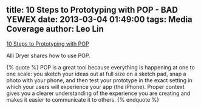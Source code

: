 title: 10 Steps to Prototyping with POP - BAD YEWEX
date: 2013-03-04 01:49:00
tags: Media Coverage
author: Leo Lin
---

[10 Steps to Prototyping with POP](http://badyewex.com/words/2013/2/21/10-steps-to-prototyping-with-pop-app)

Alli Dryer shares how to use POP.

{% quote %}
POP is a great tool because everything is happening at one to one scale: you sketch your ideas out at full size on a sketch pad, snap a photo with your phone, and then test your prototype in the exact setting in which your users will experience your app (the iPhone). Proper context gives you a clearer understanding of the experience you are creating and makes it easier to communicate it to others.
{% endquote %}
